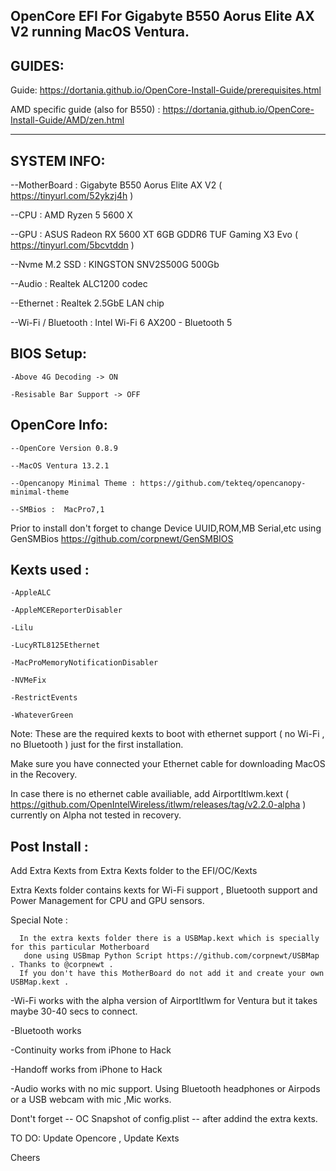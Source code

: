 ### 
OpenCore EFI For Gigabyte B550 Aorus Elite AX V2 running MacOS Ventura.
----------------------------------------------------------------------
GUIDES:
----------------------------------------------------------------------
Guide: https://dortania.github.io/OpenCore-Install-Guide/prerequisites.html

AMD specific guide (also for B550) : https://dortania.github.io/OpenCore-Install-Guide/AMD/zen.html

----------------------------------------------------------------------

SYSTEM INFO:
----------------------------------------------------------------------

--MotherBoard : Gigabyte B550 Aorus Elite AX V2 ( https://tinyurl.com/52ykzj4h )

--CPU : AMD Ryzen 5 5600 X

--GPU : ASUS Radeon RX 5600 XT 6GB GDDR6 TUF Gaming X3 Evo ( https://tinyurl.com/5bcvtddn )

--Nvme M.2 SSD : KINGSTON SNV2S500G 500Gb 

--Audio : Realtek ALC1200 codec

--Ethernet : Realtek 2.5GbE LAN chip

--Wi-Fi / Bluetooth : Intel Wi-Fi 6 AX200 - Bluetooth 5


BIOS Setup:
--------------------------------------------------------------------

    -Above 4G Decoding -> ON

    -Resisable Bar Support -> OFF 


OpenCore Info:
---------------------------------------------------------------------

    --OpenCore Version 0.8.9

    --MacOS Ventura 13.2.1

    --Opencanopy Minimal Theme : https://github.com/tekteq/opencanopy-minimal-theme

    --SMBios :  MacPro7,1 


Prior to install don't forget to change Device UUID,ROM,MB Serial,etc using GenSMBios https://github.com/corpnewt/GenSMBIOS





Kexts used :
---------------------------------------------------------------------

    -AppleALC

    -AppleMCEReporterDisabler

    -Lilu

    -LucyRTL8125Ethernet

    -MacProMemoryNotificationDisabler

    -NVMeFix

    -RestrictEvents

    -WhateverGreen


Note: These are the required kexts to boot with ethernet support ( no Wi-Fi , no Bluetooth ) just for the first installation.

Make sure you have connected your Ethernet cable for downloading MacOS in the Recovery.
       
In case there is no ethernet cable availiable, add AirportItlwm.kext ( https://github.com/OpenIntelWireless/itlwm/releases/tag/v2.2.0-alpha )
       currently on Alpha not tested in recovery.
       

Post Install :
----------------------------------------------------------------


Add Extra Kexts from Extra Kexts folder to the EFI/OC/Kexts

Extra Kexts folder contains kexts for Wi-Fi support , Bluetooth support and Power Management for CPU and GPU sensors.


Special Note :

      In the extra kexts folder there is a USBMap.kext which is specially for this particular Motherboard
       done using USBmap Python Script https://github.com/corpnewt/USBMap . Thanks to @corpnewt .
      If you don't have this MotherBoard do not add it and create your own USBMap.kext .




-Wi-Fi works with the alpha version of AirportItlwm for Ventura but it takes maybe 30-40 secs to connect.

-Bluetooth works 

-Continuity works from iPhone to Hack

-Handoff works from iPhone to Hack

-Audio works with no mic support. Using Bluetooth headphones or Airpods or a USB webcam with mic ,Mic works.



Dont't forget -- OC Snapshot of config.plist --  after addind the extra kexts.


TO DO: Update Opencore , Update Kexts




Cheers
       
       
       

<!--
**JohnLaz4/JohnLaz4** is a ✨ _special_ ✨ repository because its `README.md` (this file) appears on your GitHub profile.

Here are some ideas to get you started:

- 🔭 I’m currently working on hackintosh...
- 🌱 I’m currently learning forever...
-->
